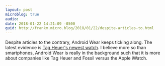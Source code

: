 ```yaml
---
layout: post
microblog: true
audio: 
date: 2018-01-22 14:21:09 -0500
guid: http://frankm.micro.blog/2018/01/22/despite-articles-to.html
---
```

Despite articles to the contrary, Android Wear keeps ticking along. The latest evidence is [Tag Heuer's newest watch](https://www.digitaltrends.com/wearables/tag-heuer-connected-modular-41-smartwatch-news/). I believe more so than smartphones, Android Wear is really in the background such that it is more about companies like Tag Heuer and Fossil versus the Apple iWatch. 
